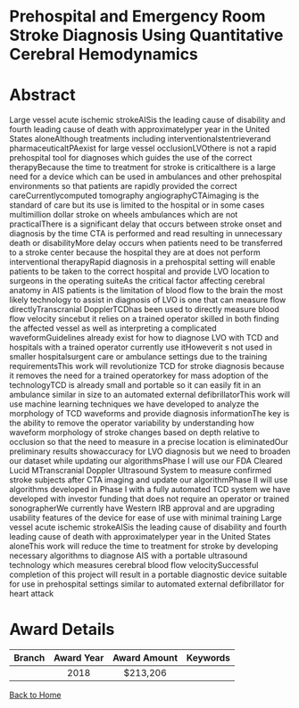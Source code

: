 
Prehospital and Emergency Room Stroke Diagnosis Using Quantitative Cerebral Hemodynamics
========================================================================================

# Abstract


Large vessel acute ischemic strokeAISis the leading cause of disability and fourth leading cause of death
with approximatelyper year in the United States aloneAlthough treatments including interventionalstentrieverand pharmaceuticaltPAexist for large vessel occlusionLVOthere is not a rapid prehospital
tool for diagnoses which guides the use of the correct therapyBecause the time to treatment for stroke is
criticalthere is a large need for a device which can be used in ambulances and other prehospital
environments so that patients are rapidly provided the correct careCurrentlycomputed tomography
angiographyCTAimaging is the standard of care but its use is limited to the hospital or in some cases
multimillion dollar stroke on wheels ambulances which are not practicalThere is a significant delay that
occurs between stroke onset and diagnosis by the time CTA is performed and read resulting in unnecessary
death or disabilityMore delay occurs when patients need to be transferred to a stroke center because the
hospital they are at does not perform interventional therapyRapid diagnosis in a prehospital setting will enable
patients to be taken to the correct hospital and provide LVO location to surgeons in the operating suiteAs the critical factor affecting cerebral anatomy in AIS patients is the limitation of blood flow to the brain
the most likely technology to assist in diagnosis of LVO is one that can measure flow directlyTranscranial
DopplerTCDhas been used to directly measure blood flow velocity sincebut it relies on a trained
operator skilled in both finding the affected vessel as well as interpreting a complicated waveformGuidelines
already exist for how to diagnose LVO with TCD and hospitals with a trained operator currently use itHoweverit s not used in smaller hospitalsurgent care or ambulance settings due to the training requirementsThis work will revolutionize TCD for stroke diagnosis because it removes the need for a trained
operatorkey for mass adoption of the technologyTCD is already small and portable so it can easily fit in an
ambulance similar in size to an automated external defibrillatorThis work will use machine learning techniques
we have developed to analyze the morphology of TCD waveforms and provide diagnosis informationThe key
is the ability to remove the operator variability by understanding how waveform morphology of stroke changes
based on depth relative to occlusion so that the need to measure in a precise location is eliminatedOur
preliminary results showaccuracy for LVO diagnosis but we need to broaden our dataset while updating
our algorithmsPhase I will use our FDA Cleared Lucid MTranscranial Doppler Ultrasound System to
measure confirmed stroke subjects after CTA imaging and update our algorithmPhase II will use algorithms
developed in Phase I with a fully automated TCD system we have developed with investor funding that does
not require an operator or trained sonographerWe currently have Western IRB approval and are upgrading
usability features of the device for ease of use with minimal training Large vessel acute ischemic strokeAISis the leading cause of disability and fourth leading cause of death
with approximatelyper year in the United States aloneThis work will reduce the time to treatment for
stroke by developing necessary algorithms to diagnose AIS with a portable ultrasound technology which
measures cerebral blood flow velocitySuccessful completion of this project will result in a portable diagnostic
device suitable for use in prehospital settings similar to automated external defibrillator for heart attack  

# Award Details

|Branch|Award Year|Award Amount|Keywords|
| :---: | :---: | :---: | :---: |
||2018|$213,206||
  
  


[Back to Home](https://github.com/chrischow/dod_sbir_awards#2478)